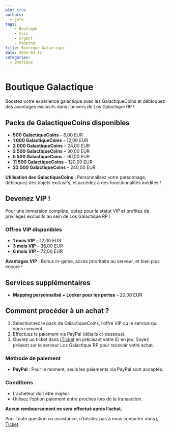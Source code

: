 ```yaml
---
pin: true
authors:
  - jefe
tags:
    - Boutique
    - Coin
    - Argent
    - Mapping
title: Boutique Galactique
date: 2025-03-12
categories:
  - Boutique
---
```



# Boutique Galactique

Boostez votre expérience galactique avec les GalactiqueCoins et débloquez des avantages exclusifs dans l’univers de Los Galactique RP !

## Packs de GalactiqueCoins disponibles <!-- more -->

- **500 GalactiqueCoins** – 6,00 EUR
- **1 000 GalactiqueCoins** – 12,00 EUR
- **2 000 GalactiqueCoins** – 24,00 EUR
- **2 500 GalactiqueCoins** – 30,00 EUR
- **5 500 GalactiqueCoins** – 60,00 EUR
- **11 500 GalactiqueCoins** – 120,00 EUR
- **23 000 GalactiqueCoins** – 240,00 EUR

**Utilisation des GalactiqueCoins** : Personnalisez votre personnage, débloquez des objets exclusifs, et accédez à des fonctionnalités inédites !

## Devenez VIP !

Pour une immersion complète, optez pour le statut VIP et profitez de privilèges exclusifs au sein de Los Galactique RP !

### Offres VIP disponibles

- **1 mois VIP** – 12,00 EUR
- **3 mois VIP** – 36,00 EUR
- **6 mois VIP** – 72,00 EUR

**Avantages VIP** : Bonus in-game, accès prioritaire au serveur, et bien plus encore !

## Services supplémentaires

- **Mapping personnalisé + Locker pour les portes** – 20,00 EUR

## Comment procéder à un achat ?

1. Sélectionnez le pack de GalactiqueCoins, l’offre VIP ou le service qui vous convient.
2. Effectuez le paiement via PayPal (détails ci-dessous).
3. Ouvrez un ticket dans [📞Ticket](https://discord.gg/EJQHJCDeRt) en précisant votre ID en jeu. Soyez présent sur le serveur Los Galactique RP pour recevoir votre achat.

### Méthode de paiement

- **PayPal** : Pour le moment, seuls les paiements via PayPal sont acceptés.

### Conditions

- L’acheteur doit être majeur.
- Utilisez l’option paiement entre proches lors de la transaction.

**Aucun remboursement ne sera effectué après l’achat.**

Pour toute question ou assistance, n’hésitez pas à nous contacter dans [📞Ticket](https://discord.gg/EJQHJCDeRt).
